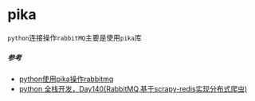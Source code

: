# pika

`python`连接操作`rabbitMQ`主要是使用`pika`库

##### 参考
- [python使用pika操作rabbitmq](https://www.cnblogs.com/xiao987334176/p/12304766.html)
- [python 全栈开发，Day140(RabbitMQ,基于scrapy-redis实现分布式爬虫)](https://www.cnblogs.com/xiao987334176/p/9766879.html)
